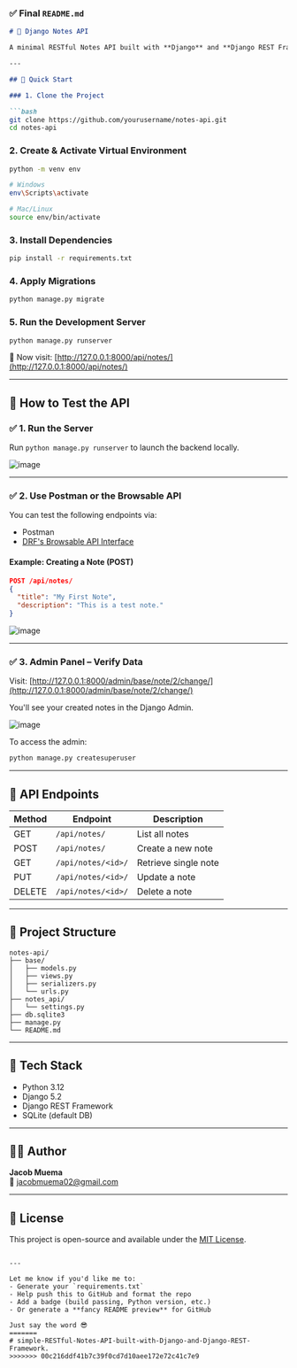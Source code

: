 


### ✅ Final `README.md`

```markdown
# 📝 Django Notes API

A minimal RESTful Notes API built with **Django** and **Django REST Framework**, designed for creating, reading, updating, and deleting notes. Ideal for beginners or as a boilerplate for future APIs.

---

## 🚀 Quick Start

### 1. Clone the Project

```bash
git clone https://github.com/yourusername/notes-api.git
cd notes-api
```

### 2. Create & Activate Virtual Environment

```bash
python -m venv env

# Windows
env\Scripts\activate

# Mac/Linux
source env/bin/activate
```

### 3. Install Dependencies

```bash
pip install -r requirements.txt
```

### 4. Apply Migrations

```bash
python manage.py migrate
```

### 5. Run the Development Server

```bash
python manage.py runserver
```

📍 Now visit: [http://127.0.0.1:8000/api/notes/](http://127.0.0.1:8000/api/notes/)

---

## 🧪 How to Test the API

### ✅ 1. Run the Server

Run `python manage.py runserver` to launch the backend locally.

![image](https://github.com/user-attachments/assets/882a2d65-0fd1-4c17-b7c9-30686fdcb8a6)

---

### ✅ 2. Use Postman or the Browsable API

You can test the following endpoints via:

- Postman
- [DRF's Browsable API Interface](http://127.0.0.1:8000/api/notes/)

#### Example: Creating a Note (POST)

```json
POST /api/notes/
{
  "title": "My First Note",
  "description": "This is a test note."
}
```

![image](https://github.com/user-attachments/assets/bd0270ab-3ed2-429c-9bf9-2520084d3f04)

---

### ✅ 3. Admin Panel – Verify Data

Visit: [http://127.0.0.1:8000/admin/base/note/2/change/](http://127.0.0.1:8000/admin/base/note/2/change/)

You'll see your created notes in the Django Admin.

![image](https://github.com/user-attachments/assets/f5a5f91b-62be-40d5-bbfd-a25ae67bdf32)

To access the admin:
```bash
python manage.py createsuperuser
```

---

## 🔗 API Endpoints

| Method | Endpoint           | Description         |
|--------|--------------------|---------------------|
| GET    | `/api/notes/`      | List all notes      |
| POST   | `/api/notes/`      | Create a new note   |
| GET    | `/api/notes/<id>/` | Retrieve single note|
| PUT    | `/api/notes/<id>/` | Update a note       |
| DELETE | `/api/notes/<id>/` | Delete a note       |

---

## 📂 Project Structure

```
notes-api/
├── base/
│   ├── models.py
│   ├── views.py
│   ├── serializers.py
│   └── urls.py
├── notes_api/
│   └── settings.py
├── db.sqlite3
├── manage.py
└── README.md
```

---

## 🧠 Tech Stack

- Python 3.12
- Django 5.2
- Django REST Framework
- SQLite (default DB)

---

## 👨‍💻 Author

**Jacob Muema**  
📧 [jacobmuema02@gmail.com](mailto:jacobmuema02@gmail.com)

---

## 💬 License

This project is open-source and available under the [MIT License](LICENSE).
```

---

Let me know if you'd like me to:
- Generate your `requirements.txt`
- Help push this to GitHub and format the repo
- Add a badge (build passing, Python version, etc.)
- Or generate a **fancy README preview** for GitHub

Just say the word 😎
=======
# simple-RESTful-Notes-API-built-with-Django-and-Django-REST-Framework.
>>>>>>> 00c216ddf41b7c39f0cd7d10aee172e72c41c7e9
